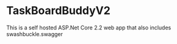 # TaskBoardBuddyV2
This is a self hosted ASP.Net Core 2.2 web app that also includes swashbuckle.swagger
